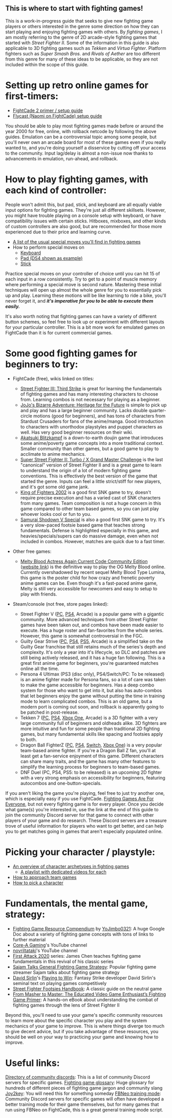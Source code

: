 ## This is where to start with fighting games!

This is a work-in-progress guide that seeks to give new fighting game players or others interested in the genre some direction on how they can start playing and enjoying fighting games with others. By *fighting games*, I am mostly referring to the genre of 2D arcade-style fighting games that started with *Street Fighter II*. Some of the information in this guide is also applicable to 3D fighting games such as *Tekken* and *Virtua Fighter*. Platform fighters such as *Super Smash Bros.* and *Rivals of Aether* are too different from this genre for many of these ideas to be applicable, so they are not included within the scope of this guide.

# Setting up retro online games for first-timers:
- [FightCade 2 primer / setup guide](https://docs.google.com/document/d/18mBBLVMCzzlq7eejTvGaoCFb9H2VM_PuAsbM8pjBmoY)
- [Flycast (Naomi on FightCade) setup guide](https://www.reddit.com/r/fightcade/comments/pkavwm/flycast_dojo_fightcade_setup_guide/)

You should be able to play most fighting games made before or around the year 2000 for free, online, with rollback netcode by following the above guides. Emulation can be a controversial topic among some people, but you'll never own an arcade board for most of these games even if you really wanted to, and you're doing yourself a disservice by cutting off your access to the community. Input lag/delay is almost a non-issue now thanks to advancements in emulation, run-ahead, and rollback. 

# How to play fighting games, with each kind of controller:
People won't admit this, but pad, stick, and keyboard are all equally viable input options for fighting games. They're just all different skillsets. However, you might have trouble playing on a console setup with keyboard, or have compatibility issues with certain sticks. Hitboxes, mixboxes, and other kinds of custom controllers are also good, but are recommended for those more experienced due to their price and learning curve.

- [A list of the usual special moves you'll find in fighting games](https://critpoints.net/2018/03/04/how-to-perform-fighting-game-motions/)
- How to perform special moves on
	- [Keyboard](https://www.youtube.com/watch?v=GdvCG_ISoaM)
	- [Pad (DS4 shown as example)](https://www.youtube.com/watch?v=AeRfBEBJxRc)
	- [Stick](https://www.youtube.com/watch?v=Qi0QMmYnaKM)

Practice special moves on your controller of choice until you can hit 15 of each input in a row consistently. Try to get to a point of muscle memory where performing a special move is second nature. Mastering these initial techniques will open up almost the whole genre for you to essentially pick up and play. Learning these motions will be like learning to ride a bike, you'll never forget it, and ***it's imperative for you to be able to execute them easily.***

It's also worth noting that fighting games can have a variety of different button schemes, so feel free to look up or experiment with different layouts for your particular controller. This is a bit more work for emulated games on FightCade than it is for current commercial games.

# Some good fighting games for beginners to try:

- FightCade (free), wikis linked on titles:
	- [Street Fighter III: Third Strike](https://wiki.supercombo.gg/w/Street_Fighter_3:_3rd_Strike) is great for learning the fundamentals of fighting games and has many interesting characters to choose from. Learning combos is not necessary for playing as a beginner.
	- [JoJo's Bizarre Adventure: Heritage for the Future](https://jojoban.fandom.com/wiki/JoJoban) is simple to pick up and play and has a large beginner community. Lacks double quarter-circle motions (good for beginners), and has tons of characters from Stardust Crusaders for fans of the anime/manga. Good introduction to characters with unorthodox playstyles and puppet characters as well. Has very good beginner resources on their wiki.
	- [Akatsuki Blitzkampf](https://wiki.gbl.gg/w/Akatsuki_Blitzkampf) is a down-to-earth doujin game that introduces some anime/poverty game concepts into a more traditional context. Smaller community than other games, but a good game to play to acclimate to anime mechanics.
	- [Super Street Fighter II: Turbo / X Grand Master Challenge](https://wiki.supercombo.gg/w/Super_Street_Fighter_2_Turbo) is the last "canonical" version of Street Fighter II and is a great game to learn to understand the origin of a lot of modern fighting game conventions. This is effectively the best version of the game that started the genre. Inputs can feel a little strict/stiff for new players, and it's got some old game jank.
	- [King of Fighters 2002](https://wiki.supercombo.gg/w/The_King_of_Fighters_2002) is a good first SNK game to try, doesn't require precise execution and has a varied cast of SNK characters from many games. Team composition is not a huge concern in this game compared to other team based games, so you can just play whoever looks cool or fun to you.
	- [Samurai Shodown V Special](https://wiki.gbl.gg/w/Samurai_Shodown_V_Special) is also a good first SNK game to try. It's a very slow-paced footsie based game that teaches strong fundamentals. Defense is highlighted especially in this game, and heavies/specials/supers can do massive damage, even when not included in combos. However, matches are quick due to a fast timer.

- Other free games:
	- [Melty Blood Actress Again Current Code Community Edition](https://wiki.gbl.gg/w/Melty_Blood/MBAACC) ([website link](https://play.meltyblood.club/)) is the definitive way to play the OG Melty Blood online. Currently overshadowed by recent sequel Melty Blood Type Lumina, this game is the poster child for how crazy and frenetic poverty anime games can be. Even though it's a fast-paced anime game, Melty is still very accessible for newcomers and easy to setup to play with friends.

- Steam/console (not free, store pages linked):
	- Street Fighter V ([PC](https://store.steampowered.com/bundle/13444/Street_Fighter_V__Champion_Edition/), [PS4](https://store.playstation.com/en-us/product/UP0102-CUSA01200_00-SFVCE00000000000), Arcade) is a popular game with a gigantic community. More advanced techniques from other Street Fighter games have been taken out, and combos have been made easier to execute. Has a huge roster and fan-favorites from the whole series. However, this game is somewhat controversial in the FGC.
	- Guilty Gear Strive ([PC](https://store.steampowered.com/app/1384160/GUILTY_GEAR_STRIVE/), [PS4](https://store.playstation.com/en-us/product/UP0036-PPSA02181_00-GGSTPS5US0000100), [PS5](https://store.playstation.com/en-us/product/UP0036-PPSA02181_00-GGSTPS5US0000100), Arcade) is a simplified take on the Guilty Gear franchise that still retains much of the series's depth and complexity. It's only a year into it's lifecycle, so DLC and patches are still being actively released, and it has a huge fan following. This is a great first anime game for beginners, you're guaranteed matches online all the time.
	- Persona 4 Ultimax (PS3 (disc only), PS4/Switch/PC: To be released) is an anime fighter made for Persona fans, so a lot of care was taken to make the game accessible for beginners. Has a deep combo system for those who want to get into it, but also has auto-combos that let beginners enjoy the game without putting the time in training mode to learn complicated combos. This is an old game, but a modern port is coming out soon, and rollback is apparently going to be patched in post-release.
	- Tekken 7 ([PC](https://store.steampowered.com/app/389730/TEKKEN_7/), [PS4](https://store.playstation.com/en-us/product/UP0700-CUSA05972_00-000000000TEKKEN7), [Xbox One](https://www.xbox.com/en-US/games/store/tekken-7/brjgprmbv1nt), Arcade) is a 3D fighter with a very large community full of beginners and oldheads alike. 3D fighters are more intuitive and fun for some people than traditional 2D fighting games, but many fundamental skills like spacing and footsies apply to both.
	- Dragon Ball FighterZ ([PC](https://store.steampowered.com/app/678950/DRAGON_BALL_FighterZ/), [PS4](https://store.playstation.com/en-us/product/UP0700-CUSA09072_00-DBPROJECTZGOKU18), [Switch](https://www.nintendo.com/games/detail/dragon-ball-fighterz-switch/), [Xbox One](https://www.xbox.com/en-US/games/dragon-ball-fighterz)) is a very popular team-based anime fighter. If you're a Dragon Ball Z fan, you'll at least get a fan-service enjoyment of this game. Different characters can share many traits, and the game has many other features to simplify the learning process for beginners to team-based games.
	- DNF Duel (PC, PS4, PS5: to be released) is an upcoming 2D fighter with a very strong emphasis on accessibility for beginners, featuring autocombos and one-button-specials. 

If you aren't liking the game you're playing, feel free to just try another one, which is especially easy if you use FightCade. [Fighting Games Are For Everyone](https://www.youtube.com/watch?v=DPBksemWym0), but not every fighting game is for every player. Once you decide what game(s) you're interested in, use the link at the end of this guide to join the community Discord server for that game to connect with other players of your game and do research. These Discord servers are a treasure trove of useful information for players who want to get better, and can help you to get matches going in games that aren't especially populated online. 

# Picking your character / playstyle:
- [An overview of character archetypes in fighting games](https://www.youtube.com/watch?v=xnymxhfyCmE)
	- [A playlist with dedicated videos for each](https://www.youtube.com/playlist?list=PLnKnEE3n5Y_dBlP_rEsu9tM1im9fbMgQM)
- [How to approach team games](https://www.youtube.com/watch?v=Gs5EASClxX4)
- [How to pick a character](https://www.youtube.com/watch?v=AGHGEttNjyo)

# Fundamentals, the mental game, strategy:
- [Fighting Game Resource Compendium](https://docs.google.com/document/d/1Va7hiR0_qo38PTbXdP2trrlK42Nm3j-Fws0nH312DXo/) by [YoJimbo0321](https://twitter.com/YoJimbo0321/status/1468581128181358599): A huge Google Doc about a variety of fighting game concepts with tons of links to further material
- [Core-A Gaming](https://www.youtube.com/channel/UCT7njg__VOy3n-SvXemDHvg)'s YouTube channel
- [novriltataki](https://www.youtube.com/channel/UCL45vmk8Jx3Pa3q0xUbZWtw)'s YouTube channel
- [First Attack 2020](https://www.youtube.com/playlist?list=PL45-KVgrSkf6CfB30eMjvcqf8O-WTByp2) series: James Chen teaches fighting game fundamentals in this revival of his classic series
- [Sajam Talks General Fighting Game Strategy](https://www.youtube.com/playlist?list=PL6Zpep0TMBYT91-iSLnHZQi_K6KHJQr-o): Popular fighting game streamer Sajam talks about fighting game strategy
- [David Sirlin](https://twitter.com/Sirlin)'s [Playing to Win](https://www.sirlin.net/ptw/): Fantasy Strike developer David Sirlin's seminal text on playing games competitively
- [Street Fighter Footsies Handbook](https://sonichurricane.com/?page_id=1702): A classic guide on the neutral game
- [From Masher to Master: The Educated Video Game Enthusiast’s Fighting Game Primer](https://cs4730.cs.virginia.edu/materials/FightingGamePrimer.pdf): A hands-on eBook about understanding the combat of fighting games through the lens of Street Fighter II

Beyond this, you'll need to use your game's specific community resources to learn more about the specific character you play and the system mechanics of your game to improve. This is where things diverge too much to give decent advice, but if you take advantage of these resources, you should be well on your way to practicing your game and knowing how to improve.

# Useful links:
[Directory of community discords](https://wiki.supercombo.gg/w/SuperCombo_Wiki:Community_portal): This is a list of community Discord servers for specific games.
[Fighting game glossary](https://glossary.infil.net/): Huge glossary for hundreds of different pieces of fighting game jargon and community slang
[Joy2key](https://joytokey.net/en/): You will need this for something someday 
[FBNeo training mode](https://github.com/peon2/fbneo-training-mode): Community Discord servers for specific games will often have developed a better training mode for their game themselves, but for many games that run using FBNeo on FightCade, this is a great general training mode script.
